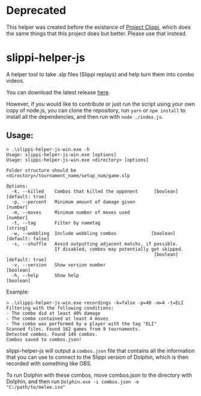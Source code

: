 # Deprecated
This helper was created before the existance of [Project Clippi](https://github.com/vinceau/project-clippi), which does the same things that this project does but better. Please use that instead.


# slippi-helper-js

A helper tool to take .slp files (Slippi replays) and help turn them into combo videos.

You can download the latest release [here](https://github.com/elicik/slippi-helper-js/releases/latest).

However, if you would like to contribute or just run the script using your own copy of node.js, you can clone the repository, run ```yarn``` or ```npm install``` to install all the dependencies, and then run with ```node ./index.js```.

## Usage:
```
> .\slippi-helper-js-win.exe -h
Usage: slippi-helper-js-win.exe [options]
Usage: slippi-helper-js-win.exe <directory> [options]

Folder structure should be <directory>/tournament_name/setup_num/game.slp

Options:
  -k, --killed    Combos that killed the opponent      [boolean] [default: true]
  -p, --percent   Minimum amount of damage given                        [number]
  -m, --moves     Minimum number of moves used                          [number]
  -t, --tag       Filter by nametag                                     [string]
  -w, --wobbling  Include wobbling combos             [boolean] [default: false]
  -s, --shuffle   Avoid outputting adjacent matchs, if possible.
                  If disabled, combos may potentially get skipped.
                                                       [boolean] [default: true]
  -v, --version   Show version number                                  [boolean]
  -h, --help      Show help                                            [boolean]
```
Example:
```
> .\slippi-helper-js-win.exe recordings -k=false -p=40 -m=4 -t=ELI
Filtering with the following conditions:
- The combo did at least 40% damage
- The combo contained at least 4 moves
- The combo was performed by a player with the tag "ELI"
Scanned files. Found 162 games from 9 tournaments.
Detected combos. Found 149 combos.
Combos saved to combos.json!
```


slippi-helper-js will output a ```combos.json``` file that contains all the information that you can use to connect to
the Slippi version of Dolphin, which is then recorded with something like OBS.

To run Dolphin with these combos, move combos.json to the directory with Dolphin, and then run
```Dolphin.exe -i combos.json -e "C:/path/to/melee.iso"```
